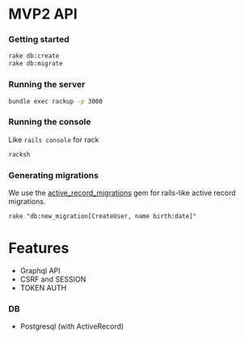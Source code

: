 # MVP2 API

### Getting started

```bash
rake db:create
rake db:migrate
```

### Running the server

```bash
bundle exec rackup -p 3000
```

### Running the console

Like `rails console` for rack

```bash
racksh
```

### Generating migrations

We use the [active_record_migrations](https://github.com/rosenfeld/active_record_migrations) gem for rails-like active record migrations.

```
rake "db:new_migration[CreateUser, name birth:date]"
```



# Features
* Graphql API
* CSRF and SESSION
* TOKEN AUTH

### DB
* Postgresql (with ActiveRecord)

